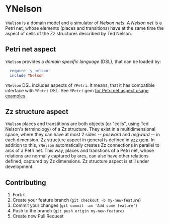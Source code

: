 # YNelson

`YNelson` is a domain model and a simulator of _Nelson_ _nets_. A _Nelson_ _net_
is a Petri net, whose elements (places and transitions) have at the same time
the aspect of cells of the Zz structures described by Ted Nelson.

## Petri net aspect

`YNelson` provides a _domain_ _specific_ _language_ (DSL), that can be loaded by:
```ruby
  require 'y_nelson'
  include YNelson
```
`YNelson` DSL includes aspects of `YPetri`. It means, that it has compatible
interface with `YPetri` DSL. See `YPetri` gem
[for Petri net aspect usage examples](https://github.com/boris-s/y_petri).

## Zz structure aspect

`YNelson` places and transtitions are both objects (or "cells", using Ted
Nelson's terminology) of a Zz structure. They exist in a multidimensional space,
where they can have at most 2 sides -- _posward_ and _negward_ -- in each
dimension. Zz structure aspect in general is defined in
[yzz gem](https://github.com/boris-s/y_petri). In addition to this, `YNelson`
automatically creates Zz connections in parallel to arcs of a Petri net. This
way, places and transtions of a Petri net, whose relations are normally captured
by arcs, can also have other relations defined, captured by Zz dimensions. Zz
structure aspect is still under development.

## Contributing

1. Fork it
2. Create your feature branch (`git checkout -b my-new-feature`)
3. Commit your changes (`git commit -am 'Add some feature'`)
4. Push to the branch (`git push origin my-new-feature`)
5. Create new Pull Request
